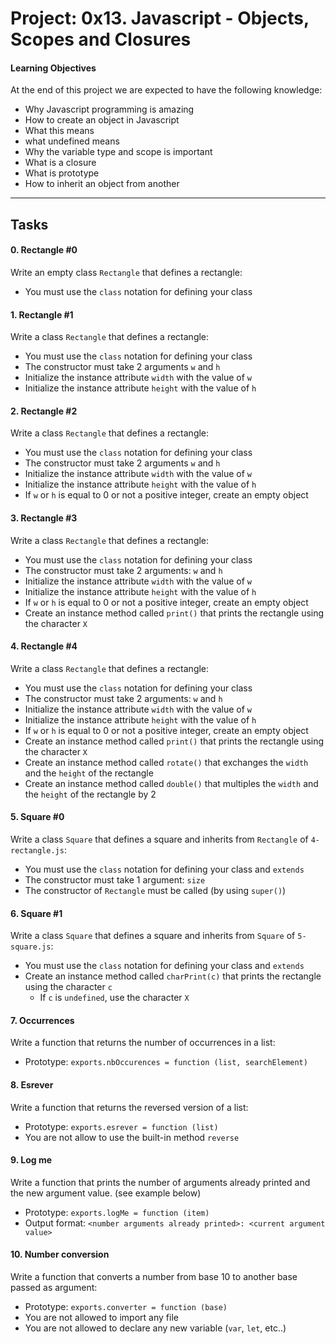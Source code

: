 # Project: 0x13. Javascript - Objects, Scopes and Closures 

#### Learning Objectives 
At the end of this project we are expected to have the following knowledge:
* Why Javascript programming is amazing
* How to create an object in Javascript
* What  this means
* what undefined means
* Why the variable type and scope is important
* What is a closure
* What is prototype
* How to inherit an object from another

<hr class="gap">
<h2 class="gap">Tasks</h2>

<h4 class="task">
0. Rectangle #0
</h4>

<p>Write an empty class <code>Rectangle</code> that defines a rectangle:</p>

<ul>
<li>You must use the <code>class</code> notation for defining your class </li>
</ul>

<h4 class="task">
1. Rectangle #1
</h4>

<p>Write a class <code>Rectangle</code> that defines a rectangle:</p>

<ul>
<li>You must use the <code>class</code> notation for defining your class</li>
<li>The constructor must take 2 arguments <code>w</code> and <code>h</code></li>
<li>Initialize the instance attribute <code>width</code> with the value of <code>w</code> </li>
<li>Initialize the instance attribute <code>height</code> with the value of <code>h</code> </li>
</ul>

<h4 class="task">
    2. Rectangle #2
</h4>

<p>Write a class <code>Rectangle</code> that defines a rectangle:</p>

<ul>
<li>You must use the <code>class</code> notation for defining your class</li>
<li>The constructor must take 2 arguments <code>w</code> and <code>h</code></li>
<li>Initialize the instance attribute <code>width</code> with the value of <code>w</code> </li>
<li>Initialize the instance attribute <code>height</code> with the value of <code>h</code> </li>
<li>If <code>w</code> or <code>h</code> is equal to 0 or not a positive integer, create an empty object</li>
</ul>


<h4 class="task">
    3. Rectangle #3
</h4>
 <p>Write a class <code>Rectangle</code> that defines a rectangle:</p>

<ul>
<li>You must use the <code>class</code> notation for defining your class</li>
<li>The constructor must take 2 arguments: <code>w</code> and <code>h</code></li>
<li>Initialize the instance attribute <code>width</code> with the value of <code>w</code> </li>
<li>Initialize the instance attribute <code>height</code> with the value of <code>h</code> </li>
<li>If <code>w</code> or <code>h</code> is equal to 0 or not a positive integer, create an empty object</li>
<li>Create an instance method called <code>print()</code> that prints the rectangle using the character <code>X</code></li>
</ul>

<h4 class="task">
    4. Rectangle #4
</h4>
 <p>Write a class <code>Rectangle</code> that defines a rectangle:</p>

<ul>
<li>You must use the <code>class</code> notation for defining your class</li>
<li>The constructor must take 2 arguments: <code>w</code> and <code>h</code></li>
<li>Initialize the instance attribute <code>width</code> with the value of <code>w</code> </li>
<li>Initialize the instance attribute <code>height</code> with the value of <code>h</code> </li>
<li>If <code>w</code> or <code>h</code> is equal to 0 or not a positive integer, create an empty object</li>
<li>Create an instance method called <code>print()</code> that prints the rectangle using the character <code>X</code></li>
<li>Create an instance method called <code>rotate()</code> that exchanges the <code>width</code> and the <code>height</code> of the rectangle</li>
<li>Create an instance method called <code>double()</code> that multiples the <code>width</code> and the <code>height</code> of the rectangle by 2</li>
</ul>

  <h4 class="task">
    5. Square #0
</h4>
<p>Write a class <code>Square</code> that defines a square and inherits from <code>Rectangle</code> of <code>4-rectangle.js</code>:</p>

<ul>
<li>You must use the <code>class</code> notation for defining your class and <code>extends</code></li>
<li>The constructor must take 1 argument: <code>size</code></li>
<li>The constructor of <code>Rectangle</code> must be called (by using <code>super()</code>)</li>
</ul>

<h4 class="task">
6. Square #1
</h4>

<p>Write a class <code>Square</code> that defines a square and inherits from <code>Square</code> of <code>5-square.js</code>:</p>

<ul>
<li>You must use the <code>class</code> notation for defining your class and <code>extends</code></li>
<li>Create an instance method called <code>charPrint(c)</code> that prints the rectangle using the character <code>c</code>

<ul>
<li>If <code>c</code> is <code>undefined</code>, use the character <code>X</code></li>
</ul></li>
</ul>


<h4 class="task">
    7. Occurrences
</h4>
<p>Write a function that returns the number of occurrences in a list:</p>

<ul>
<li>Prototype: <code>exports.nbOccurences = function (list, searchElement)</code></li>
</ul>

<h4 class="task">
    8. Esrever
</h4>
<p>Write a function that returns the reversed version of a list:</p>

<ul>
<li>Prototype: <code>exports.esrever = function (list)</code></li>
<li>You are not allow to use the built-in method <code>reverse</code></li>
</ul>


 <h4 class="task">
    9. Log me
</h4>
 <p>Write a function that prints the number of arguments already printed and the new argument value. (see example below)</p>

<ul>
<li>Prototype: <code>exports.logMe = function (item)</code></li>
<li>Output format: <code>&lt;number arguments already printed&gt;: &lt;current argument value&gt;</code></li>
</ul>

<h4 class="task">
    10. Number conversion
</h4>
<p>Write a function that converts a number from base 10 to another base passed as argument:</p>

<ul>
<li>Prototype: <code>exports.converter = function (base)</code></li>
<li>You are not allowed to import any file</li>
<li>You are not allowed to declare any new variable (<code>var</code>, <code>let</code>, etc..)</li>
</ul>



